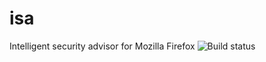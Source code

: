 isa
===

Intelligent security advisor for Mozilla Firefox ![Build status](https://travis-ci.org/ohtufox/helloworld.png?branch=master)
